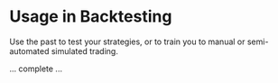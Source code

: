 # Usage in Backtesting #

Use the past to test your strategies, or to train you to manual or semi-automated simulated trading.

... complete ...
